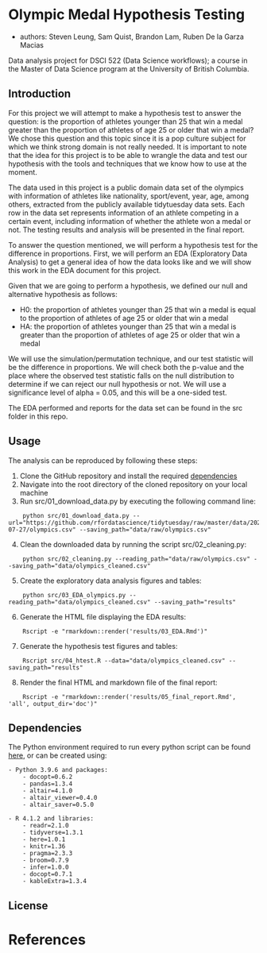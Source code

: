 # Olympic Medal Hypothesis Testing

-   authors: Steven Leung, Sam Quist, Brandon Lam, Ruben De la Garza Macias

Data analysis project for DSCI 522 (Data Science workflows); a course in the Master of Data Science program at the University of British Columbia.

## Introduction

For this project we will attempt to make a hypothesis test to answer the question: is the proportion of athletes younger than 25 that win a medal greater than the proportion of athletes of age 25 or older that win a medal? We chose this question and this topic since it is a pop culture subject for which we think strong domain is not really needed. It is important to note that the idea for this project is to be able to wrangle the data and test our hypothesis with the tools and techniques that we know how to use at the moment.

The data used in this project is a public domain data set of the olympics with information of athletes like nationality, sport/event, year, age, among others, extracted from the publicly available tidytuesday data sets. Each row in the data set represents information of an athlete competing in a certain event, including information of whether the athlete won a medal or not. The testing results and analysis will be presented in the final report.

To answer the question mentioned, we will perform a hypothesis test for the difference in proportions. First, we will perform an EDA (Exploratory Data Analysis) to get a general idea of how the data looks like and we will show this work in the EDA document for this project.

Given that we are going to perform a hypothesis, we defined our null and alternative hypothesis as follows:

- H0: the proportion of athletes younger than 25 that win a medal is equal to the proportion of athletes of age 25 or older that win a medal
- HA: the proportion of athletes younger than 25 that win a medal is greater than the proportion of athletes of age 25 or older that win a medal

We will use the simulation/permutation technique, and our test statistic will be the difference in proportions. We will check both the p-value and the place where the observed test statistic falls on the null distribution to determine if we can reject our null hypothesis or not. We will use a significance level of alpha = 0.05, and this will be a one-sided test.

The EDA performed and reports for the data set can be found in the src folder in this repo.

## Usage

The analysis can be reproduced by following these steps:

1. Clone the GitHub repository and install the required [dependencies](#dependencies)
2. Navigate into the root directory of the cloned repository on your local machine
3. Run src/01_download_data.py by executing the following command line:

```
    python src/01_download_data.py --url="https://github.com/rfordatascience/tidytuesday/raw/master/data/2021/2021-07-27/olympics.csv" --saving_path="data/raw/olympics.csv"
```

4. Clean the downloaded data by running the script src/02_cleaning.py:

```
    python src/02_cleaning.py --reading_path="data/raw/olympics.csv" --saving_path="data/olympics_cleaned.csv"
```

5. Create the exploratory data analysis figures and tables:

```
    python src/03_EDA_olympics.py --reading_path="data/olympics_cleaned.csv" --saving_path="results"
```

6. Generate the HTML file displaying the EDA results:

```
    Rscript -e "rmarkdown::render('results/03_EDA.Rmd')"
```

7. Generate the hypothesis test figures and tables:

```
    Rscript src/04_htest.R --data="data/olympics_cleaned.csv" --saving_path="results"
```

8. Render the final HTML and markdown file of the final report:

```
    Rscript -e "rmarkdown::render('results/05_final_report.Rmd', 'all', output_dir='doc')"
```

## Dependencies

The Python environment required to run every python script can be found [here](https://github.com/UBC-MDS/olympic_medal_htest/blob/main/environment.yaml), or can be created using:

    - Python 3.9.6 and packages:
        - docopt=0.6.2
        - pandas=1.3.4
        - altair=4.1.0
        - altair_viewer=0.4.0
        - altair_saver=0.5.0
        
    - R 4.1.2 and libraries:
        - readr=2.1.0
        - tidyverse=1.3.1
        - here=1.0.1
        - knitr=1.36
        - pragma=2.3.3
        - broom=0.7.9
        - infer=1.0.0
        - docopt=0.7.1
        - kableExtra=1.3.4

## License


# References
